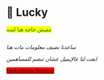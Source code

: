 # 💸 Lucky

<mark style="color:green;">مفيش حاجة هنا لسه</mark>

##

##











_ساعدنا نضيف معلومات مات هنا_

_ابعت لنا عالإيميل عشان تنضم للمساهمين_

_<mark style="background-color:red;">Hello@egy.finance</mark>_
